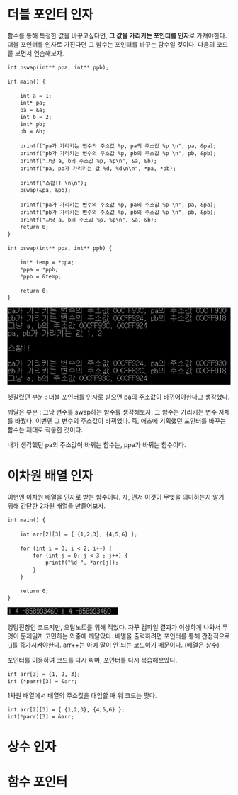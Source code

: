 # 더블 포인터 인자

함수를 통해 특정한 값을 바꾸고싶다면, **그 값을 가리키는 포인터를 인자**로 가져야한다. 더블 포인터를 인자로 가진다면 그 함수는 포인터를 바꾸는 함수일 것이다. 다음의 코드를 보면서 연습해보자.

    int pswap(int** ppa, int** ppb);

    int main() {

        int a = 1;
        int* pa;
        pa = &a;
        int b = 2;
        int* pb;
        pb = &b;

        printf("pa가 가리키는 변수의 주소값 %p, pa의 주소값 %p \n", pa, &pa);
        printf("pb가 가리키는 변수의 주소값 %p, pb의 주소값 %p \n", pb, &pb);
        printf("그냥 a, b의 주소값 %p, %p\n", &a, &b);
        printf("pa, pb가 가리키는 값 %d, %d\n\n", *pa, *pb);

        printf("스왑!! \n\n");
        pswap(&pa, &pb);

        printf("pa가 가리키는 변수의 주소값 %p, pa의 주소값 %p \n", pa, &pa);
        printf("pb가 가리키는 변수의 주소값 %p, pb의 주소값 %p \n", pb, &pb);
        printf("그냥 a, b의 주소값 %p, %p\n", &a, &b);
        return 0;
    }

    int pswap(int** ppa, int** ppb) {

        int* temp = *ppa;
        *ppa = *ppb;
        *ppb = &temp;

        return 0;
    }

![](/img/function_10.PNG)

헷갈렸던 부분 : 더블 포인터를 인자로 받으면 pa의 주소값이 바뀌어야한다고 생각했다.

깨달은 부분 : 그냥 변수를 swap하는 함수를 생각해보자. 그 함수는 가리키는 변수 자체를 바꿨다. 이번엔 그 변수의 주소값이 바뀌었다. 즉, 애초에 기획했던 포인터를 바꾸는 함수는 제대로 작동한 것이다.

내가 생각했던 pa의 주소값이 바뀌는 함수는, ppa가 바뀌는 함수이다.

# 이차원 배열 인자

이번엔 이차원 배열을 인자로 받는 함수이다.
자, 먼저 이것이 무엇을 의미하는지 알기 위해 간단한 2차원 배열을 만들어보자.

    int main() {

        int arr[2][3] = { {1,2,3}, {4,5,6} };

        for (int i = 0; i < 2; i++) {
            for (int j = 0; j < 3 ; j++) {
                printf("%d ", *arr[j]);
            }
        }

        return 0;
    }

![](/img/function_11.PNG)

엉망진창인 코드지만, 오답노트를 위해 적었다. 자꾸 컴파일 결과가 이상하게 나와서 무엇이 문제일까 고민하는 와중에 깨달았다. 배열을 출력하려면 포인터를 통해 간접적으로 i,j를 증가시켜야한다. arr++는 아예 말이 안 되는 코드이기 때문이다. (배열은 상수)

포인터를 이용하여 코드를 다시 짜며, 포인터를 다시 복습해보았다.

    int arr[3] = {1, 2, 3};
    int (*parr)[3] = &arr;

1차원 배열에서 배열의 주소값을 대입할 때 위 코드는 맞다. 

    int arr[2][3] = { {1,2,3}, {4,5,6} };
    int(*parr)[3] = &arr;






# 상수 인자

# 함수 포인터
